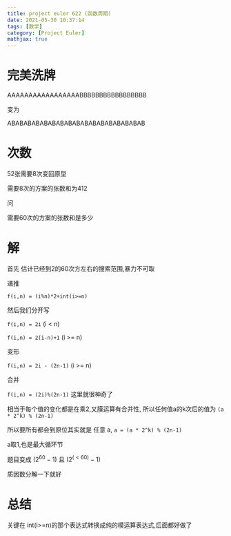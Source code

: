 ```yaml
---
title: project euler 622 (函数周期)
date: 2021-05-30 10:37:14
tags: [数学]
category: [Project Euler]
mathjax: true
---
```


# 完美洗牌

AAAAAAAAAAAAAAAAABBBBBBBBBBBBBBBBB

变为

ABABABABABABABABABABABABABABABABAB

# 次数

52张需要8次变回原型

需要8次的方案的张数和为412

问

需要60次的方案的张数和是多少

# 解

首先 估计已经到2的60次方左右的搜索范围,暴力不可取

递推

`f(i,n) = (i%n)*2+int(i>=n)`


然后我们分开写

`f(i,n) = 2i` (i < n)

`f(i,n) = 2(i-n)+1` (i >= n)

变形

`f(i,n) = 2i - (2n-1)` (i >= n)

合并

`f(i,n) = (2i)%(2n-1)` 这里就很神奇了

相当于每个值的变化都是在乘2,又膜运算有合并性, 所以任何值a的k次后的值为 `(a * 2^k) % (2n-1)`

所以要所有都会到原位其实就是 任意 a, `a = (a * 2^k) % (2n-1)`

a取1,也是最大循环节

题目变成 $(2^60-1)%(2n-1) = 0$ 且 $(2^(<60)-1)%(2n-1) != 0$

质因数分解一下就好

# 总结

关键在 int(i>=n)的那个表达式转换成纯的模运算表达式,后面都好做了

